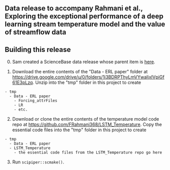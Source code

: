 ## Data release to accompany Rahmani et al., Exploring the exceptional performance of a deep learning stream temperature model and the value of streamflow data


## Building this release

0. Sam created a ScienceBase data release whose parent item is [here](https://www.sciencebase.gov/catalog/item/5f908bae82ce720ee2d0fef2).

1. Download the entire contents of the "Data - ERL paper" folder at https://drive.google.com/drive/u/0/folders/1i3BDRPThyLmVYwaIjxIVpiGf61E3pLzq. Unzip into the "tmp" folder in this project to create
```
- tmp
  - Data - ERL paper
    - Forcing_attrFiles
    - LR
    - etc.
```

2. Download or clone the entire contents of the temperature model code repo at https://github.com/FRahmani368/LSTM_Temperature. Copy the essential code files into the "tmp" folder in this project to create
```
- tmp
  - Data - ERL paper
  - LSTM_Temperature
    - the essential code files from the LSTM_Temperature repo go here
```

3. Run `scipiper::scmake()`.
